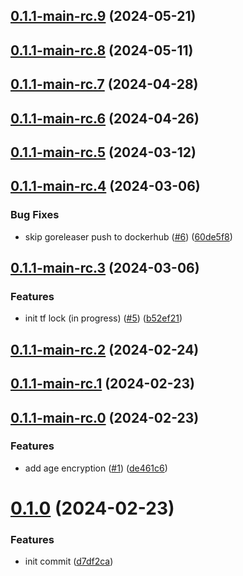 ## [0.1.1-main-rc.9](https://github.com/kholisrag/terraform-backend-gitops/compare/v0.1.1-main-rc.8...v0.1.1-main-rc.9) (2024-05-21)



## [0.1.1-main-rc.8](https://github.com/kholisrag/terraform-backend-gitops/compare/v0.1.1-main-rc.7...v0.1.1-main-rc.8) (2024-05-11)



## [0.1.1-main-rc.7](https://github.com/kholisrag/terraform-backend-gitops/compare/v0.1.1-main-rc.6...v0.1.1-main-rc.7) (2024-04-28)



## [0.1.1-main-rc.6](https://github.com/kholisrag/terraform-backend-gitops/compare/v0.1.1-main-rc.5...v0.1.1-main-rc.6) (2024-04-26)



## [0.1.1-main-rc.5](https://github.com/kholisrag/terraform-backend-gitops/compare/v0.1.1-main-rc.4...v0.1.1-main-rc.5) (2024-03-12)



## [0.1.1-main-rc.4](https://github.com/kholisrag/terraform-backend-gitops/compare/v0.1.1-main-rc.3...v0.1.1-main-rc.4) (2024-03-06)


### Bug Fixes

* skip goreleaser push to dockerhub ([#6](https://github.com/kholisrag/terraform-backend-gitops/issues/6)) ([60de5f8](https://github.com/kholisrag/terraform-backend-gitops/commit/60de5f8cb7ca5de2384cd25a728bb5280c9a84a0))



## [0.1.1-main-rc.3](https://github.com/kholisrag/terraform-backend-gitops/compare/v0.1.1-main-rc.2...v0.1.1-main-rc.3) (2024-03-06)


### Features

* init tf lock (in progress) ([#5](https://github.com/kholisrag/terraform-backend-gitops/issues/5)) ([b52ef21](https://github.com/kholisrag/terraform-backend-gitops/commit/b52ef2177a1680463e2013de9aba88a22e3a62b5))



## [0.1.1-main-rc.2](https://github.com/kholisrag/terraform-backend-gitops/compare/v0.1.1-main-rc.1...v0.1.1-main-rc.2) (2024-02-24)



## [0.1.1-main-rc.1](https://github.com/kholisrag/terraform-backend-gitops/compare/v0.1.1-main-rc.0...v0.1.1-main-rc.1) (2024-02-23)



## [0.1.1-main-rc.0](https://github.com/kholisrag/terraform-backend-gitops/compare/v0.1.0...v0.1.1-main-rc.0) (2024-02-23)


### Features

* add age encryption ([#1](https://github.com/kholisrag/terraform-backend-gitops/issues/1)) ([de461c6](https://github.com/kholisrag/terraform-backend-gitops/commit/de461c60dba9da9bf9d174d706c4e8957d25e316))



# [0.1.0](https://github.com/kholisrag/terraform-backend-gitops/compare/d7df2caf14b30e0c8976210155bf673d87c311ab...v0.1.0) (2024-02-23)


### Features

* init commit ([d7df2ca](https://github.com/kholisrag/terraform-backend-gitops/commit/d7df2caf14b30e0c8976210155bf673d87c311ab))



